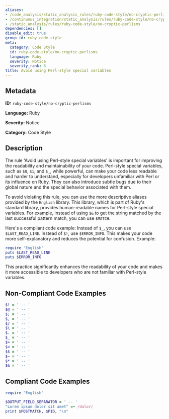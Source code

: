```yaml
---
aliases:
- /code_analysis/static_analysis_rules/ruby-code-style/no-cryptic-perlisms
- /continuous_integration/static_analysis/rules/ruby-code-style/no-cryptic-perlisms
- /static_analysis/rules/ruby-code-style/no-cryptic-perlisms
dependencies: []
disable_edit: true
group_id: ruby-code-style
meta:
  category: Code Style
  id: ruby-code-style/no-cryptic-perlisms
  language: Ruby
  severity: Notice
  severity_rank: 3
title: Avoid using Perl-style special variables
---
```

<!--  SOURCED FROM https://github.com/DataDog/datadog-static-analyzer-rule-docs -->


## Metadata
**ID:** `ruby-code-style/no-cryptic-perlisms`

**Language:** Ruby

**Severity:** Notice

**Category:** Code Style

## Description
The rule 'Avoid using Perl-style special variables' is important for improving the readability and maintainability of your code. Perl-style special variables, such as `$0`, `$1`, and `$_`, while powerful, can make your code less readable and harder to understand, especially for developers unfamiliar with Perl or its influence on Ruby. They can also introduce subtle bugs due to their global nature and the special behavior associated with them.

To avoid violating this rule, you can use the more descriptive aliases provided by the `English` library. This library, which is part of Ruby's standard library, provides human-readable names for Perl-style special variables. For example, instead of using `$&` to get the string matched by the last successful pattern match, you can use `$MATCH`.

Here's a compliant code example: Instead of `$_`, you can use `$LAST_READ_LINE`. Instead of `$!`, use `$ERROR_INFO`. This makes your code more self-explanatory and reduces the potential for confusion. Example: 
```ruby
require 'English'
puts $LAST_READ_LINE
puts $ERROR_INFO
```
This practice significantly enhances the readability of your code and makes it more accessible to developers who are not familiar with Perl-style variables.

## Non-Compliant Code Examples
```ruby
$! = ' -- '
$@ = ' -- '
$; = ' -- '
$, = ' -- '
$/ = ' -- '
$\ = ' -- '
$. = ' -- '
$_ = ' -- '
$> = ' -- '
$< = ' -- '
$$ = ' -- '
$~ = ' -- '
$* = ' -- '
$& = ' -- '
```

## Compliant Code Examples
```ruby
require "English"

$OUTPUT_FIELD_SEPARATOR = ' -- '
"Lorem ipsum dolor sit amet" =~ /dolor/
print $POSTMATCH, $PID, "\n"
```
